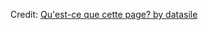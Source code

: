 
<div id="observablehq-04a304c8"></div>
<p>Credit: <a href="https://observablehq.com/d/06b0c5cf4dde0d3e">Qu&#039;est-ce que cette page? by datasile</a></p>

<link rel="stylesheet" href="https://cdn.jsdelivr.net/npm/@observablehq/inspector@5/dist/inspector.css">
<script type="module">
import {Runtime, Inspector} from "https://cdn.jsdelivr.net/npm/@observablehq/runtime@5/dist/runtime.js";
import define from "https://api.observablehq.com/d/06b0c5cf4dde0d3e.js?v=4";
new Runtime().module(define, Inspector.into("#observablehq-04a304c8"));
</script>
